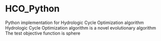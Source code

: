 # HCO_Python
Python implementation for Hydrologic Cycle Optimization algorithm
Hydrologic Cycle Optimization algorithm is a novel evolutionary algorithm
The test objective function is sphere
